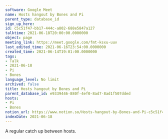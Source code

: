 ```yaml
---
software: Google Meet
name: Hosts hangout by Bones and Pi
parent_type: database_id
sign_up_here: 
id: c5c51f47-bb17-444c-a802-688e5847a127
talktime: 2021-06-18T20:00:00.0000000
object: page
meeting_link: https://meet.google.com/fmt-ksxu-uuv
last_edited_time: 2021-06-16T23:54:00.0000000
created_time: 2021-06-14T19:01:00.0000000
tags:
- Talk
- 2021-06-18
- Pi
- Bones
language_level: No limit
archived: false
title: Hosts hangout by Bones and Pi
parent_database_id: e9339446-880f-4ef0-8ad7-8ad1f507dded
hosts:
- Pi
- Bones
notion_url: https://www.notion.so/Hosts-hangout-by-Bones-and-Pi-c5c51f47bb17444ca802688e5847a127
indexDate: 2021-06-18
---
```


A regular catch up between hosts.


